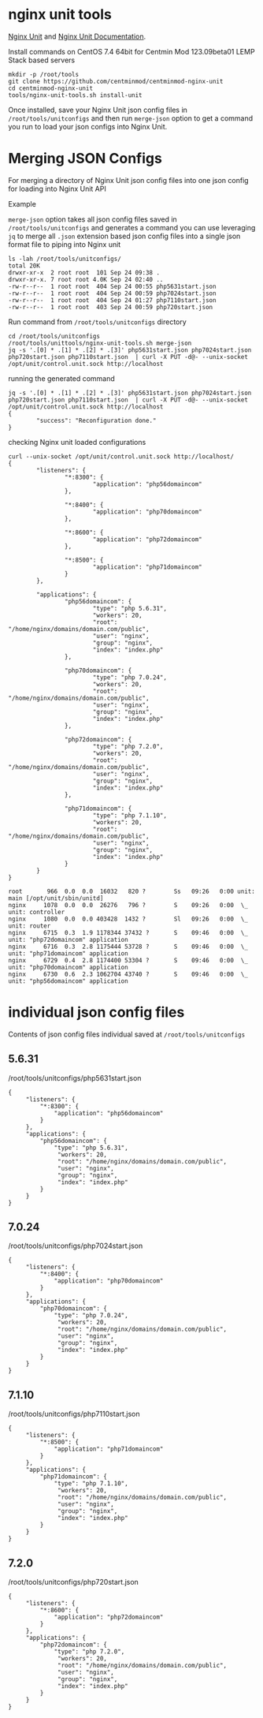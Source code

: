 # nginx unit tools

[Nginx Unit](https://github.com/nginx/unit) and [Nginx Unit Documentation](http://unit.nginx.org/docs-nginx-unit.html).

Install commands on CentOS 7.4 64bit for Centmin Mod 123.09beta01 LEMP Stack based servers

```
mkdir -p /root/tools
git clone https://github.com/centminmod/centminmod-nginx-unit
cd centminmod-nginx-unit
tools/nginx-unit-tools.sh install-unit
```

Once installed, save your Nginx Unit json config files in `/root/tools/unitconfigs` and then run `merge-json` option to get a command you run to load your json configs into Nginx Unit.

# Merging JSON Configs

For merging a directory of Nginx Unit json config files into one json config for loading into Nginx Unit API

Example

`merge-json` option takes all json config files saved in `/root/tools/unitconfigs` and generates a command you can use leveraging `jq` to merge all `.json` extension based json config files into a single json format file to piping into Nginx unit

```
ls -lah /root/tools/unitconfigs/ 
total 20K
drwxr-xr-x  2 root root  101 Sep 24 09:38 .
drwxr-xr-x. 7 root root 4.0K Sep 24 02:40 ..
-rw-r--r--  1 root root  404 Sep 24 00:55 php5631start.json
-rw-r--r--  1 root root  404 Sep 24 00:59 php7024start.json
-rw-r--r--  1 root root  404 Sep 24 01:27 php7110start.json
-rw-r--r--  1 root root  403 Sep 24 00:59 php720start.json
```

Run command from `/root/tools/unitconfigs` directory

```
cd /root/tools/unitconfigs
/root/tools/unittools/nginx-unit-tools.sh merge-json
jq -s '.[0] * .[1] * .[2] * .[3]' php5631start.json php7024start.json php720start.json php7110start.json  | curl -X PUT -d@- --unix-socket /opt/unit/control.unit.sock http://localhost
```

running the generated command

```
jq -s '.[0] * .[1] * .[2] * .[3]' php5631start.json php7024start.json php720start.json php7110start.json  | curl -X PUT -d@- --unix-socket /opt/unit/control.unit.sock http://localhost
{
        "success": "Reconfiguration done."
}
```

checking Nginx unit loaded configurations

```
curl --unix-socket /opt/unit/control.unit.sock http://localhost/
{
        "listeners": {
                "*:8300": {
                        "application": "php56domaincom"
                },

                "*:8400": {
                        "application": "php70domaincom"
                },

                "*:8600": {
                        "application": "php72domaincom"
                },

                "*:8500": {
                        "application": "php71domaincom"
                }
        },

        "applications": {
                "php56domaincom": {
                        "type": "php 5.6.31",
                        "workers": 20,
                        "root": "/home/nginx/domains/domain.com/public",
                        "user": "nginx",
                        "group": "nginx",
                        "index": "index.php"
                },

                "php70domaincom": {
                        "type": "php 7.0.24",
                        "workers": 20,
                        "root": "/home/nginx/domains/domain.com/public",
                        "user": "nginx",
                        "group": "nginx",
                        "index": "index.php"
                },

                "php72domaincom": {
                        "type": "php 7.2.0",
                        "workers": 20,
                        "root": "/home/nginx/domains/domain.com/public",
                        "user": "nginx",
                        "group": "nginx",
                        "index": "index.php"
                },

                "php71domaincom": {
                        "type": "php 7.1.10",
                        "workers": 20,
                        "root": "/home/nginx/domains/domain.com/public",
                        "user": "nginx",
                        "group": "nginx",
                        "index": "index.php"
                }
        }
}
```

```
root       966  0.0  0.0  16032   820 ?        Ss   09:26   0:00 unit: main [/opt/unit/sbin/unitd]
nginx     1078  0.0  0.0  26276   796 ?        S    09:26   0:00  \_ unit: controller
nginx     1080  0.0  0.0 403428  1432 ?        Sl   09:26   0:00  \_ unit: router
nginx     6715  0.3  1.9 1178344 37432 ?       S    09:46   0:00  \_ unit: "php72domaincom" application
nginx     6716  0.3  2.8 1175444 53728 ?       S    09:46   0:00  \_ unit: "php71domaincom" application
nginx     6729  0.4  2.8 1174400 53304 ?       S    09:46   0:00  \_ unit: "php70domaincom" application
nginx     6730  0.6  2.3 1062704 43740 ?       S    09:46   0:00  \_ unit: "php56domaincom" application
```


# individual json config files

Contents of json config files individual saved at `/root/tools/unitconfigs`

## 5.6.31

/root/tools/unitconfigs/php5631start.json

```
{
     "listeners": {
         "*:8300": {
             "application": "php56domaincom"
         }
     },
     "applications": {
         "php56domaincom": {
             "type": "php 5.6.31",
              "workers": 20,
              "root": "/home/nginx/domains/domain.com/public",
              "user": "nginx",
              "group": "nginx",
              "index": "index.php"
         }
     }
}
```

## 7.0.24

/root/tools/unitconfigs/php7024start.json

```
{
     "listeners": {
         "*:8400": {
             "application": "php70domaincom"
         }
     },
     "applications": {
         "php70domaincom": {
             "type": "php 7.0.24",
              "workers": 20,
              "root": "/home/nginx/domains/domain.com/public",
              "user": "nginx",
              "group": "nginx",
              "index": "index.php"
         }
     }
}
```

## 7.1.10

/root/tools/unitconfigs/php7110start.json

```
{
     "listeners": {
         "*:8500": {
             "application": "php71domaincom"
         }
     },
     "applications": {
         "php71domaincom": {
             "type": "php 7.1.10",
              "workers": 20,
              "root": "/home/nginx/domains/domain.com/public",
              "user": "nginx",
              "group": "nginx",
              "index": "index.php"
         }
     }
}
```

## 7.2.0

/root/tools/unitconfigs/php720start.json

```
{
     "listeners": {
         "*:8600": {
             "application": "php72domaincom"
         }
     },
     "applications": {
         "php72domaincom": {
             "type": "php 7.2.0",
              "workers": 20,
              "root": "/home/nginx/domains/domain.com/public",
              "user": "nginx",
              "group": "nginx",
              "index": "index.php"
         }
     }
}
```